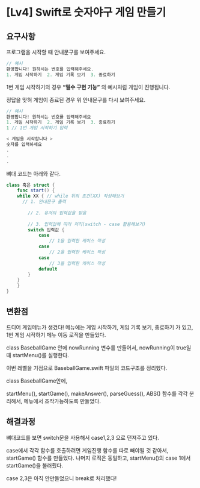 # [Lv4] Swift로 숫자야구 게임 만들기

## 요구사항

프로그램을 시작할 때 안내문구를 보여주세요.

```swift
// 예시
환영합니다! 원하시는 번호를 입력해주세요.
1. 게임 시작하기  2. 게임 기록 보기  3. 종료하기
```

1번 게임 시작하기의 경우 **“필수 구현 기능”** 의 예시처럼 게임이 진행됩니다.

정답을 맞혀 게임이 종료된 경우 위 안내문구를 다시 보여주세요.


```swift
// 예시
환영합니다! 원하시는 번호를 입력해주세요
1. 게임 시작하기  2. 게임 기록 보기  3. 종료하기
1 // 1번 게임 시작하기 입력

< 게임을 시작합니다 >
숫자를 입력하세요
.
.
.
```

뼈대 코드는 아래와 같다.

```swift
class 혹은 struct {
	func start() {
    while XX { // while 뒤의 조건(XX) 작성해보기
      // 1. 안내문구 출력
      
	    // 2. 유저의 입력값을 받음
	       
	    // 3. 입력값에 따라 처리(switch - case 활용해보기)
	    switch 입력값 {
		    case 
			    // 1을 입력한 케이스 작성
		    case 
			    // 2을 입력한 케이스 작성
		    case 
			    // 3을 입력한 케이스 작성
		    default
	    }
    }
	}
}
```

## 변환점

드디어 게임메뉴가 생겼다! 메뉴에는 게임 시작하기, 게임 기록 보기, 종료하기 가 있고, 1번 게임 시작하기 메뉴 이동 로직을 만들었다.

class BaseballGame 안에 nowRunning 변수를 만들어서, nowRunning이 true일 때 startMenu()를 실행한다.

이번 레벨을 기점으로 BaseballGame.swift 파일의 코드구조를 정리헸다.

class BaseballGame안에,

startMenu(), startGame(), makeAnswer(), parseGuess(), ABS() 함수를 각각 분리해서, 메뉴에서 조작가능하도록 만들었다.

## 해결과정

뼈대코드를 보면 switch문을 사용해서 case1,2,3 으로 던져주고 있다.

case에서 각각 함수를 호출하려면 게임진행 함수를 따로 빼야될 것 같아서, startGame() 함수를 만들었다. 나머지 로직은 동일하고, startMenu()의 case 1에서 startGame()을 불러줬다. 

case 2,3은 아직 안만들었으니 break로 처리했다!





